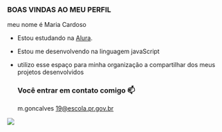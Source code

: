 ### BOAS VINDAS AO MEU PERFIL  

meu nome é Maria Cardoso 

- Estou estudando na [Alura](https://www.alura.br).
- Estou me desenvolvendo na linguagem javaScript
- utilizo esse espaço para minha organização a compartilhar dos meus projetos desenvolvidos

  ### Você entrar em contato comigo 📫

  m.goncalves 19@escola.pr.gov.br

![]( https://media.tenor.com/gtaURBRsvVIAAAAi/frozen-princess-elsa.gif)
